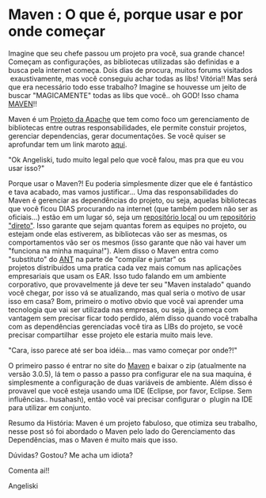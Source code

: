 # Maven : O que é, porque usar e por onde começar

Imagine que seu chefe passou um projeto pra você, sua grande chance! Começam as configurações, as bibliotecas utilizadas são definidas e a busca pela internet começa. Dois dias de procura, muitos forums visitados  exaustivamente, mas você conseguiu achar todas as libs! Vitória!! Mas será que era necessário todo esse trabalho? Imagine se houvesse um jeito de buscar "MAGICAMENTE" todas as libs que você.. oh GOD! Isso chama [MAVEN](http://migre.me/w9Bs9)!!

Maven é um [Projeto da Apache](http://migre.me/w9Bue) que tem como foco um gerenciamento de bibliotecas entre outras responsabilidades, ele permite constuir projetos, gerenciar dependencias, gerar documentações. Se você quiser se aprofundar tem um link maroto [aqui](http://migre.me/w9Bs9).

"Ok Angeliski, tudo muito legal pelo que você falou, mas pra que eu vou usar isso?"

Porque usar o Maven?! Eu poderia simplesmente dizer que ele é fantástico e tava acabado, mas vamos justificar... Uma das responsabilidades do Maven é gerenciar as dependências do projeto, ou seja, aquelas bibliotecas que você ficou DIAS procurando na internet (que também podem não ser as oficiais...) estão em um lugar só, seja um [repositório local](http://migre.me/ev6s5) ou um [repositório "direto"](http://migre.me/ev6u1). Isso garante que sejam quantas forem as equipes no projeto, ou estejam onde elas estiverem, as bibliotecas vão ser as mesmas, os comportamentos vão ser os mesmos (isso garante que não vai haver um "funciona na minha maquina!"). Alem disso o Maven entra como "substituto" do [ANT](http://migre.me/ev6Db) na parte de "compilar e juntar" os projetos distribuídos uma pratica cada vez mais comum nas aplicações empresariais que usam os EAR. Isso tudo falando em um ambiente corporativo, que provavelmente já deve ter seu "Maven instalado" quando você chegar, por isso vá se atualizando, mas qual seria o motivo de usar isso em casa? Bom, primeiro o motivo obvio que você vai aprender uma tecnologia que vai ser utilizada nas empresas, ou seja, já começa com vantagem sem precisar ficar todo perdido, além disso quando você trabalha com as dependências gerenciadas você tira as LIBs do projeto, se você precisar compartilhar  esse projeto ele estaria muito mais leve.

"Cara, isso parece até ser boa idéia... mas vamo começar por onde?!"

O primeiro passo é entrar no site do [Maven](http://migre.me/ev6TU) e baixar o zip (atualmente na versão 3.0.5), lá tem o passo a passo pra configurar ele na sua maquina, é simplesmente a configuração de duas variáveis de ambiente. Além disso é provavel que você esteja usando uma IDE (Eclipse, por favor, Eclipse. Sem influências.. husahash), então você vai precisar configurar o  plugin na IDE para utilizar em conjunto.

Resumo da História: Maven é um projeto fabuloso, que otimiza seu trabalho, nesse post só foi abordado o Maven pelo lado do Gerenciamento das Dependências, mas o Maven é muito mais que isso.

Dúvidas? Gostou? Me acha um idiota?

Comenta ai!!

Angeliski